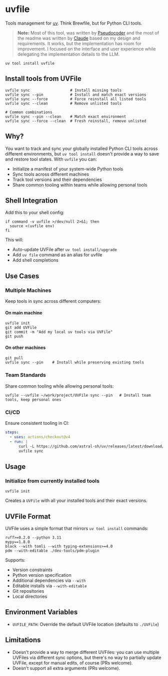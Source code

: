 # uvfile

Tools management for [uv](https://github.com/astral-sh/uv). Think Brewfile, but for Python CLI
tools.

> **Note:** Most of this tool, was written
> by [Pseudocoder](https://chatgpt.com/g/g-Z5tFTQt5G-pseudocoder) and the most of the readme was
> written by [Claude](https://anthropic.com/claude) based on my design and requirements. It works,
> but the implementation has room for improvement. I focused on the interface and user experience
> while delegating the implementation details to the LLM.

```shell
uv tool install uvfile
```

## Install tools from UVFile

```shell
uvfile sync                  # Install missing tools
uvfile sync --pin            # Install and match exact versions
uvfile sync --force          # Force reinstall all listed tools
uvfile sync --clean          # Remove unlisted tools

# Common combinations
uvfile sync --pin --clean    # Match exact environment
uvfile sync --force --clean  # Fresh reinstall, remove unlisted
```

## Why?

You want to track and sync your globally installed Python CLI tools across different environments,
but `uv tool install` doesn't provide a way to save and restore tool states. With `uvfile` you can:

- Initialize a manifest of your system-wide Python tools
- Sync tools across different machines
- Track tool versions and their dependencies
- Share common tooling within teams while allowing personal tools

## Shell Integration

Add this to your shell config:

```shell
if command -v uvfile >/dev/null 2>&1; then
  source <(uvfile env)
fi
```

This will:

- Auto-update UVFile after `uv tool install/upgrade`
- Add `uv file` command as an alias for uvfile
- Add shell completions

## Use Cases

### Multiple Machines

Keep tools in sync across different computers:

#### On main machine

```shell
uvfile init
git add UVFile
git commit -m "Add my local uv tools via UVFile"
git push
````

#### On other machines

```shell
git pull
uvfile sync --pin    # Install while preserving existing tools
```

### Team Standards

Share common tooling while allowing personal tools:

```shell
uvfile --uvfile ~/work/project/UVFile sync --pin   # Install team tools, keep personal ones
```

### CI/CD

Ensure consistent tooling in CI:

```yaml
steps:
  - uses: actions/checkout@v4
  - run: |
      curl -L https://github.com/astral-sh/uv/releases/latest/download/uv-installer.sh | sh
      uvfile sync
```

## Usage

### Initialize from currently installed tools

```shell
uvfile init
```

Creates a `UVFile` with all your installed tools and their exact versions.

## UVFile Format

UVFile uses a simple format that mirrors `uv tool install` commands:

```
ruff>=0.2.0 --python 3.11
mypy==1.8.0
black --with tomli --with typing-extensions>=4.0
pdm --with-editable ./dev-tools/pdm-plugin
```

Supports:

- Version constraints
- Python version specification
- Additional dependencies via `--with`
- Editable installs via `--with-editable`
- Git repositories
- Local directories

## Environment Variables

- `UVFILE_PATH`: Override the default UVFile location (defaults to `./UVFile`)

## Limitations

- Doesn't provide a way to merge different UVFiles: you can use multiple UVFiles via different sync
  options, but there's no way to partially update UVFile, except for manual edits, of course (PRs
  welcome).
- Doesn't support all extra arguments (PRs welcome).